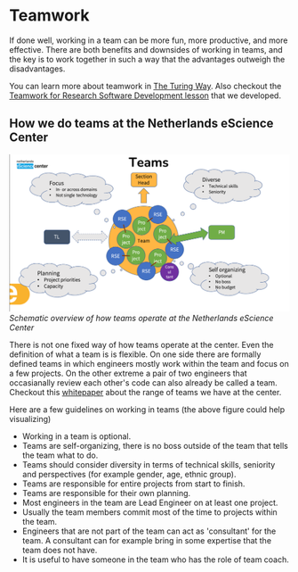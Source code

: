 # Teamwork

If done well, working in a team can be more fun, more productive, and more effective.
There are both benefits and downsides of working in teams,
and the key is to work together in such a way that the advantages outweigh the disadvantages.

You can learn more about teamwork in [The Turing Way](https://the-turing-way.netlify.app/collaboration/new-community/new-community-teamwork.html#cl-new-community-teamwork).
Also checkout the [Teamwork for Research Software Development lesson](https://nlesc.github.io/teamwork-for-research-software-development/index.html) that we developed.

## How we do teams at the Netherlands eScience Center
![image](../images/teams-at-nlesc.png)
*Schematic overview of how teams operate at the Netherlands eScience Center*

There is not one fixed way of how teams operate at the center.
Even the definition of what a team is is flexible.
On one side there are formally defined teams in which engineers mostly work within the team and focus on a few projects.
On the other extreme a pair of two engineers that occasianally review each other's code can also already be called a team.
Checkout this [whitepaper](https://collegeville.github.io/CW21/WorkshopResources/WhitePapers/structured-unstructured-teams.pdf)
about the range of teams we have at the center.

Here are a few guidelines on working in teams (the above figure could help visualizing)
* Working in a team is optional.
* Teams are self-organizing, there is no boss outside of the team that tells the team what to do.
* Teams should consider diversity in terms of technical skills, seniority and perspectives (for example gender, age, ethnic group).
* Teams are responsible for entire projects from start to finish.
* Teams are responsible for their own planning.
* Most engineers in the team are Lead Engineer on at least one project.
* Usually the team members commit most of the time to projects within the team.
* Engineers that are not part of the team can act as 'consultant' for the team. A consultant can for example bring in some expertise that the team does not have.
* It is useful to have someone in the team who has the role of team coach.
